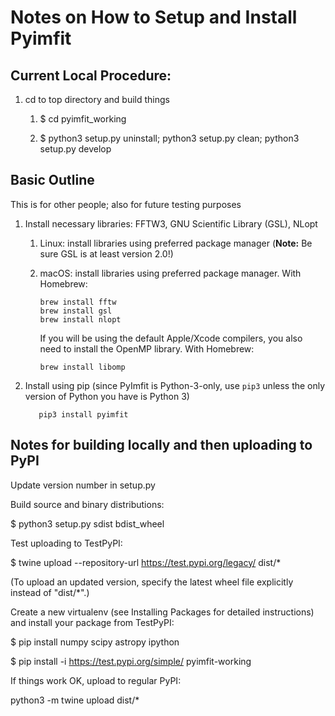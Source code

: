 # Notes on How to Setup and Install Pyimfit

## Current Local Procedure:

1. cd to top directory and build things

   1. $ cd pyimfit_working
   
   2. $ python3 setup.py uninstall; python3 setup.py clean; python3 setup.py develop
  


## Basic Outline

This is for other people; also for future testing purposes

1. Install necessary libraries: FFTW3, GNU Scientific Library (GSL), NLopt

   1. Linux: install libraries using preferred package manager (**Note:** Be sure GSL is
   at least version 2.0!)
   
   2. macOS: install libraries using preferred package manager. With Homebrew:
   
          brew install fftw
          brew install gsl
          brew install nlopt
          
      If you will be using the default Apple/Xcode compilers, you also need to install the
      OpenMP library. With Homebrew:
   
          brew install libomp

2. Install using pip (since PyImfit is Python-3-only, use `pip3` unless the only version
of Python you have is Python 3)

          pip3 install pyimfit





## Notes for building locally and then uploading to PyPI

Update version number in setup.py

Build source and binary distributions:

   $ python3 setup.py sdist bdist_wheel

Test uploading to TestPyPI:

   $ twine upload --repository-url https://test.pypi.org/legacy/ dist/*

(To upload an updated version, specify the latest wheel file explicitly instead
of "dist/*".)

Create a new virtualenv (see Installing Packages for detailed instructions) and install your package from TestPyPI:

   $ pip install numpy scipy astropy ipython
   
   $ pip install -i https://test.pypi.org/simple/ pyimfit-working
 
If things work OK, upload to regular PyPI:

   python3 -m twine upload dist/*
